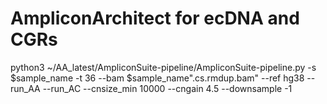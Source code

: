 # AmpliconArchitect for ecDNA and CGRs ####
python3 ~/AA_latest/AmpliconSuite-pipeline/AmpliconSuite-pipeline.py -s $sample_name -t 36 --bam $sample_name".cs.rmdup.bam" --ref hg38 --run_AA --run_AC --cnsize_min 10000 --cngain 4.5 --downsample -1
